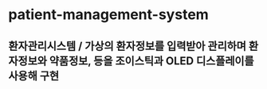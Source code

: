# patient-management-system
## 환자관리시스템 / 가상의 환자정보를 입력받아 관리하며 환자정보와 약품정보, 등을 조이스틱과 OLED 디스플레이를 사용해 구현  
